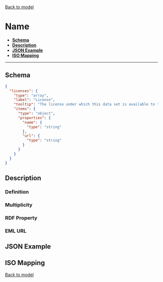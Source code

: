 [Back to model](_base.md)

# Name

- **[Schema](#schema)**
- **[Description](#description)**
- **[JSON Example](#json-example)**
- **[ISO Mapping](#iso-mapping)**
---
## Schema
```json
{
  "licenses": {
    "type": "array",
    "label": "License",
    "tooltip": "The license under which this data set is available to the users (e.g. GPL, Apache v2 or Commercial). Please use the License Selector for help and additional information.",
    "items": {
      "type": "object",
      "properties": {
        "name": {
          "type": "string"
        },
        "url": {
          "type": "string"
        }
      }
    }
  }
}
```
## Description
### Definition
### Multiplicity
### RDF Property
### EML URL

## JSON Example
## ISO Mapping

[Back to model](_base.md)
